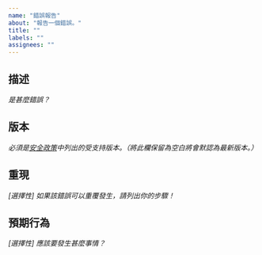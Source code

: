```yaml
---
name: "錯誤報告"
about: "報告一個錯誤。"
title: ""
labels: ""
assignees: ""
---
```

## 描述

*是甚麼錯誤？*



## 版本

*必須是[安全政策](https://github.com/hugoalh/NodeJS.AdvancedDetermine/security/policy)中列出的受支持版本。（將此欄保留為空白將會默認為最新版本。）*



## 重現

*\[選擇性\] 如果該錯誤可以重覆發生，請列出你的步驟！*



## 預期行為

*\[選擇性\] 應該要發生甚麼事情？*


